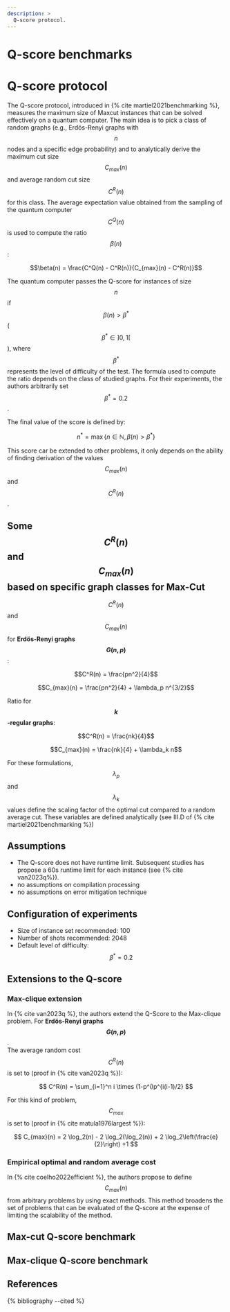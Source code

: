 ```yaml
---
description: >
  Q-score protocol.
---
```


# Q-score benchmarks


# Q-score protocol

The Q-score protocol, introduced in {% cite martiel2021benchmarking %}, measures the maximum size of Maxcut instances that can be solved effectively on a quantum computer. The main idea is to pick a class of random graphs (e.g., Erdös-Renyi graphs with $$n$$ nodes and a specific edge probability) and to analytically derive the maximum cut size $$ C_{max}(n) $$ and average random cut size $$ C^R(n) $$ for this class. The average expectation value obtained from the sampling of the quantum computer $$ C^Q(n) $$ is used to compute the ratio $$\beta(n)$$:

$$\beta(n) = \frac{C^Q(n) - C^R(n)}{C_{max}(n) - C^R(n)}$$

The quantum computer passes the Q-score for instances of size $$n$$ if $$\beta(n) > \beta^*$$ ($$\beta^* \in ]0,1[ $$), where $$\beta^*$$ represents the level of difficulty of the test. The formula used to compute the ratio depends on the class of studied graphs. For their experiments, the authors arbitrarily set $$\beta^*=0.2$$.  

The final value of the score is defined by:

$$n^* = \max \{ n \in \mathbb{N}, \beta(n) > \beta^* \}$$

This score car be extended to other problems, it only depends on the ability of finding derivation of the values $$ C_{max}(n) $$ and $$ C^R(n) $$.

## Some $$C^R(n)$$ and $$C_{max}(n)$$ based on specific graph classes for Max-Cut 

$$C^R(n)$$ and $$C_{max}(n)$$ for **Erdös-Renyi graphs $$G(n, p)$$**:  

$$C^R(n) = \frac{pn^2}{4}$$

$$C_{max}(n) = \frac{pn^2}{4} + \lambda_p n^{3/2}$$

Ratio for **$$k$$-regular graphs**:  

$$C^R(n) = \frac{nk}{4}$$

$$C_{max}(n) = \frac{nk}{4} + \lambda_k n$$

For these formulations, $$\lambda_p$$ and $$\lambda_k$$ values define the scaling factor of the optimal cut compared to a random average cut. These variables are defined analytically (see III.D of {% cite martiel2021benchmarking %})

## Assumptions

* The Q-score does not have runtime limit. Subsequent studies has propose a 60s runtime limit for each instance (see {% cite van2023q%}).
* no assumptions on compilation processing
* no assumptions on error mitigation technique

## Configuration of experiments

* Size of instance set recommended: 100
* Number of shots recommended: 2048
* Default level of difficulty: $$\beta^* = 0.2$$

## Extensions to the Q-score

### Max-clique extension
In {% cite van2023q %}, the authors extend the Q-Score to the Max-clique problem. For **Erdös-Renyi graphs $$G(n, p)$$**.  
The average random cost $$C^R(n)$$ is set to (proof in {% cite van2023q %}):  

$$ C^R(n) = \sum_{i=1}^n i \times (1-p^i)p^{i(i-1)/2} $$

For this kind of problem, $$C_{max}$$ is set to (proof in {% cite matula1976largest %}):  

$$ C_{max}(n) = 2 \log_2(n) - 2 \log_2(\log_2(n)) + 2 \log_2\left(\frac{e}{2}\right) +1 $$  

### Empirical optimal and random average cost

In {% cite coelho2022efficient %}, the authors propose to define $$C_{max}(n)$$ from arbitrary problems by using exact methods. This method broadens the set of problems that can be evaluated of the Q-score at the expense of limiting the scalability of the method.


## Max-cut Q-score benchmark



## Max-clique Q-score benchmark


## References
{% bibliography --cited %}
